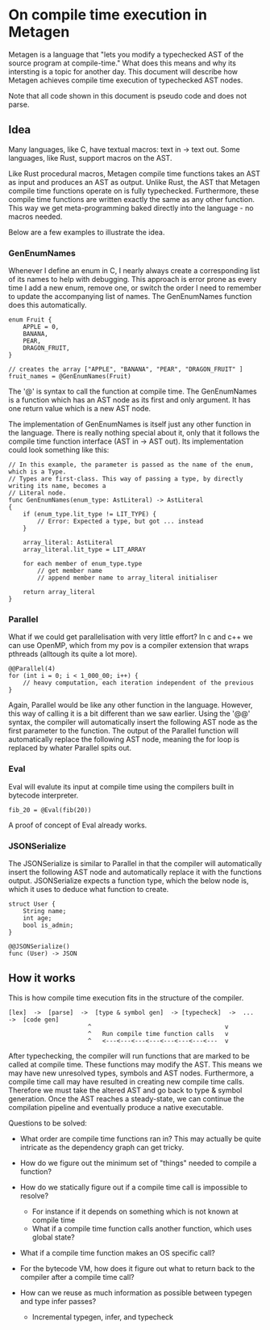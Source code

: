 # On compile time execution in Metagen

Metagen is a language that "lets you modify a typechecked AST of the source program at compile-time." What does this means and why its intersting is a topic for another day. This document will describe how Metagen achieves compile time execution of typechecked AST nodes.

Note that all code shown in this document is pseudo code and does not parse.

## Idea

Many languages, like C, have textual macros: text in -> text out. Some languages, like Rust, support macros on the AST.

Like Rust procedural macros, Metagen compile time functions takes an AST as input and produces an AST as output. Unlike Rust, the AST that Metagen compile time functions operate on is fully typechecked. Furthermore, these compile time functions are written exactly the same as any other function. This way we get meta-programming baked directly into the language - no macros needed.

Below are a few examples to illustrate the idea.


### GenEnumNames
Whenever I define an enum in C, I nearly always create a corresponding list of its names to help with debugging. This approach is error prone as every time I add a new enum, remove one, or switch the order I need to remember to update the accompanying list of names. The GenEnumNames function does this automatically.

```
enum Fruit {
    APPLE = 0,
    BANANA,
    PEAR,
    DRAGON_FRUIT,
}

// creates the array ["APPLE", "BANANA", "PEAR", "DRAGON_FRUIT" ]
fruit_names = @GenEnumNames(Fruit)
```
The '@' is syntax to call the function at compile time. The GenEnumNames is a function which has an AST node as its first and only argument. It has one return value which is a new AST node.

The implementation of GenEnumNames is itself just any other function in the language. There is really nothing special about it, only that it follows the compile time function interface (AST in -> AST out). Its implementation could look something like this:

```
// In this example, the parameter is passed as the name of the enum, which is a Type.
// Types are first-class. This way of passing a type, by directly writing its name, becomes a 
// Literal node.
func GenEnumNames(enum_type: AstLiteral) -> AstLiteral 
{
    if (enum_type.lit_type != LIT_TYPE) {
        // Error: Expected a type, but got ... instead
    }

    array_literal: AstLiteral
    array_literal.lit_type = LIT_ARRAY

    for each member of enum_type.type
        // get member name     
        // append member name to array_literal initialiser

    return array_literal
}
```


### Parallel
What if we could get parallelisation with very little effort? In c and c++ we can use OpenMP, which from my pov is a compiler extension that wraps pthreads (alltough its quite a lot more).

```
@@Parallel(4)
for (int i = 0; i < 1_000_00; i++) {
    // heavy computation, each iteration independent of the previous 
}
```
Again, Parallel would be like any other function in the language. However, this way of calling it is a bit different than we saw earlier. Using the '@@' syntax, the compiler will automatically insert the following AST node as the first parameter to the function. The output of the Parallel function will automatically replace the following AST node, meaning the for loop is replaced by whater Parallel spits out.

### Eval
Eval will evalute its input at compile time using the compilers built in bytecode interpreter.

```
fib_20 = @Eval(fib(20))
```

A proof of concept of Eval already works.


### JSONSerialize
The JSONSerialize is similar to Parallel in that the compiler will automatically insert the following AST node and automatically replace it with the functions output. JSONSerialize expects a function type, which the below node is, which it uses to deduce what function to create.
```
struct User {
    String name;
    int age;
    bool is_admin;
}

@@JSONSerialize()
func (User) -> JSON
```

## How it works
This is how compile time execution fits in the structure of the compiler.
```
[lex]  ->  [parse]  ->  [type & symbol gen]  -> [typecheck]  ->  ...  ->  [code gen]
                      ^                                     v
                      ^   Run compile time function calls   v
                      ^   <---<---<---<---<---<---<---<---  v
```
After typechecking, the compiler will run functions that are marked to be called at compile time. These functions may modify the AST. This means we may have new unresolved types, symbols and AST nodes. Furthermore, a compile time call may have resulted in creating new compile time calls. Therefore we must take the altered AST and go back to type & symbol generation. Once the AST reaches a steady-state, we can continue the compilation pipeline and eventually produce a native executable.


Questions to be solved:
- What order are compile time functions ran in?
This may actually be quite intricate as the dependency graph can get tricky.

- How do we figure out the minimum set of "things" needed to compile a function?

- How do we statically figure out if a compile time call is impossible to resolve?
    - For instance if it depends on something which is not known at compile time
    - What if a compile time function calls another function, which uses global state?

- What if a compile time function makes an OS specific call?

- For the bytecode VM, how does it figure out what to return back to the compiler after a compile time call?

- How can we reuse as much information as possible between typegen and type infer passes? 
    - Incremental typegen, infer, and typecheck
